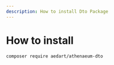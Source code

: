 ```yaml
---
description: How to install Dto Package
---
```


# How to install

```console
composer require aedart/athenaeum-dto
```

